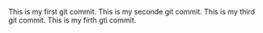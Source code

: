 This is my first git commit.
This is my seconde git commit.
This is my third git commit.
This is my firth gti commit.
